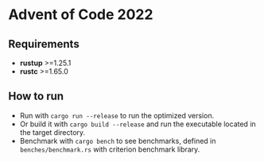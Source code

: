 # Advent of Code 2022

## Requirements

- **rustup** >=1.25.1
- **rustc** >=1.65.0

## How to run

- Run with `cargo run --release` to run the optimized version.
- Or build it with `cargo build --release` and run the executable located in the target directory.
- Benchmark with `cargo bench` to see benchmarks, defined in `benches/benchmark.rs` with criterion benchmark library.
